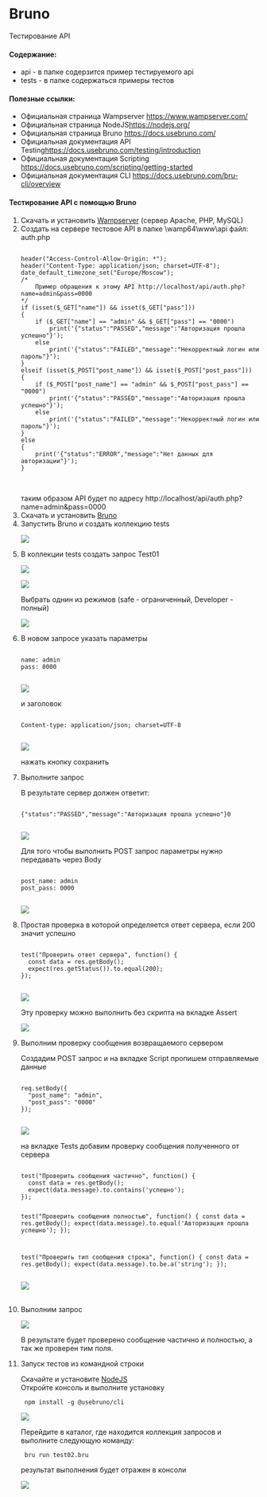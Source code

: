 # Bruno

Тестирование API

<p>
	<h4>Содержание:</h2>
	<ul>
		<li>api - в папке содерзится пример тестируемого api</li>
		<li>tests - в папке содержаться примеры тестов</li>
	</ul>
</p>

<p>
	<h4>Полезные ссылки:</h2>
	<ul>
		<li>Официальная страница Wampserver <a href="https://www.wampserver.com/">https://www.wampserver.com/</a></li>
		<li>Официальная страница NodeJS<a href="https://nodejs.org/">https://nodejs.org/</a></li>
		<li>Официальная страница Bruno <a href="https://docs.usebruno.com/">https://docs.usebruno.com/</a></li>
		<li>Официальная документация API Testing<a href="https://docs.usebruno.com/testing/introduction">https://docs.usebruno.com/testing/introduction</a></li>
		<li>Официальная документация Scripting <a href="https://docs.usebruno.com/scripting/getting-started">https://docs.usebruno.com/scripting/getting-started</a></li>
		<li>Официальная документация CLI <a href="https://docs.usebruno.com/bru-cli/overview">https://docs.usebruno.com/bru-cli/overview</a></li>
	</ul>
</p>

<p>
	<h4>Тестирование API с помощью Bruno</h4>
	<ol>
		<li>Скачать и установить <a href="https://www.wampserver.com/">Wampserver</a> (сервер Apache, PHP, MySQL)</li>
		<li>Создать на сервере тестовое API в папке \wamp64\www\api  файл: auth.php
			<pre><code>
header("Access-Control-Allow-Origin: *");
header("Content-Type: application/json; charset=UTF-8");
date_default_timezone_set("Europe/Moscow");
/*	
	Пример обращения к этому API http://localhost/api/auth.php?name=admin&pass=0000
*/
if (isset($_GET["name"]) && isset($_GET["pass"]))
{
	if ($_GET["name"] == "admin" && $_GET["pass"] == "0000")
		print('{"status":"PASSED","message":"Авторизация прошла успешно"}');
	else
		print('{"status":"FAILED","message":"Некорректный логин или пароль"}');
}
elseif (isset($_POST["post_name"]) && isset($_POST["post_pass"]))
{
	if ($_POST["post_name"] == "admin" && $_POST["post_pass"] == "0000")
		print('{"status":"PASSED","message":"Авторизация прошла успешно"}');
	else
		print('{"status":"FAILED","message":"Некорректный логин или пароль"}');
}
else
{
	print('{"status":"ERROR","message":"Нет данных для авторизации"}');
}
			</code></pre>
			<br>таким образом API будет по адресу http://localhost/api/auth.php?name=admin&pass=0000
		</li>
		<li>Скачать и установить <a href="https://docs.usebruno.com/">Bruno</a></li>
		<li>Запустить Bruno и создать коллекцию tests
			<p align="left">
				<img src="https://github.com/Somov-QA/Practice-Automation-Testing-2024/blob/main/_images/bruno_create_collection.jpg">
			</p>
		</li>
		<li>В коллекции tests создать запрос Test01
		<p align="left">
				<img src="https://github.com/Somov-QA/Practice-Automation-Testing-2024/blob/main/_images/bruno_new_request.jpg">
			</p>
			<p align="left">
				<img src="https://github.com/Somov-QA/Practice-Automation-Testing-2024/blob/main/_images/bruno_new_request_data.jpg">
			</p>
			<p>Выбрать однин из режимов (safe - ограниченный, Developer - полный)</p>
			<p align="left">
				<img src="https://github.com/Somov-QA/Practice-Automation-Testing-2024/blob/main/_images/bruno_new_request_mode.jpg">
			</p>
		</li>
		<li>В новом запросе указать параметры
			<pre><code>
name: admin
pass: 0000
			</code></pre>
			<p align="left">
				<img src="https://github.com/Somov-QA/Practice-Automation-Testing-2024/blob/main/_images/bruno_request_params.jpg">
			</p>
			<p>и заголовок</p>
			<pre><code>
Content-type: application/json; charset=UTF-8
			</code></pre>
			<p align="left">
				<img src="https://github.com/Somov-QA/Practice-Automation-Testing-2024/blob/main/_images/bruno_request_headers.jpg">
			</p>
			<p>нажать кнопку сохранить</p>
		</li>
		<li>Выполните запрос
			<p>В результате сервер должен ответит:</p>
			<pre><code>
{"status":"PASSED","message":"Авторизация прошла успешно"}0
			</code></pre>
			<p align="left">
				<img src="https://github.com/Somov-QA/Practice-Automation-Testing-2024/blob/main/_images/bruno_request_get_run.jpg">
			</p>
			<p>Для того чтобы выполнить POST запрос параметры нужно передавать через Body</p>
			<pre><code>
post_name: admin
post_pass: 0000
			</code></pre>
			<p align="left">
				<img src="https://github.com/Somov-QA/Practice-Automation-Testing-2024/blob/main/_images/bruno_request_post_run.jpg">
			</p>
		</li>
		<li>Простая проверка в которой определяется ответ сервера, если 200 значит успешно
			<pre><code>
test("Проверить ответ сервера", function() {
  const data = res.getBody();
  expect(res.getStatus()).to.equal(200);
});
			</code></pre>
			<p align="left">
				<img src="https://github.com/Somov-QA/Practice-Automation-Testing-2024/blob/main/_images/bruno_request_test.jpg">
			</p>
			<p>Эту проверку можно выполнить без скрипта на вкладке Assert</p>
			<p align="left">
				<img src="https://github.com/Somov-QA/Practice-Automation-Testing-2024/blob/main/_images/bruno_request_assert.jpg">
			</p>
		</li>
		<li>Выполним проверку сообщения возвращаемого сервером
			<p>Создадим POST запрос и на вкладке Script пропишем отправляемые данные</p>
			<pre><code>
req.setBody({
  "post_name": "admin",
  "post_pass": "0000"
});
			</code></pre>
			<p align="left">
				<img src="https://github.com/Somov-QA/Practice-Automation-Testing-2024/blob/main/_images/bruno_request_script.jpg">
			</p>
			<p>на вкладке Tests добавим проверку сообщения полученного от сервера</p>
			<pre><code>
test("Проверить сообщения частично", function() {
  const data = res.getBody();
  expect(data.message).to.contains('успешно');
});

test("Проверить сообщения полностью", function() {
  const data = res.getBody();
  expect(data.message).to.equal('Авторизация прошла успешно');
});

test("Проверить тип сообщения строка", function() {
  const data = res.getBody();
  expect(data.message).to.be.a('string');
});
			</code></pre>
			<p align="left">
				<img src="https://github.com/Somov-QA/Practice-Automation-Testing-2024/blob/main/_images/bruno_request_tests.jpg">
			</p>		
		</li>
		<li>Выполним запрос
			<p align="left">
				<img src="https://github.com/Somov-QA/Practice-Automation-Testing-2024/blob/main/_images/bruno_request_results.jpg">
			</p>
			<p>В результате будет проверено сообщение частично и полностью, а так же проверен тим поля.</p>
		</li>
		<li>Запуск тестов из командной строки
			<p>
				Скачайте и установите <a href="https://nodejs.org/">NodeJS</a>
				<br>Откройте консоль и выполните установку 
			</p>
			<pre><code>
npm install -g @usebruno/cli
			</code></pre>
			<p align="left">
				<img src="https://github.com/Somov-QA/Practice-Automation-Testing-2024/blob/main/_images/bruno_install_userbruno_cli.jpg">
			</p>
			<p>Перейдите в каталог, где находится коллекция запросов и выполните следующую команду:</p>
			<pre><code>
bru run test02.bru
			</code></pre>
			<p>результат выполнения будет отражен в консоли</p>
			<p align="left">
				<img src="https://github.com/Somov-QA/Practice-Automation-Testing-2024/blob/main/_images/bruno_cli_run.jpg">
			</p>
		</li>
	</ol>
</p>
